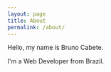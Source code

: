 ```yaml
---
layout: page
title: About
permalink: /about/
---
```


Hello, my name is Bruno Cabete.

I'm a Web Developer from Brazil.
